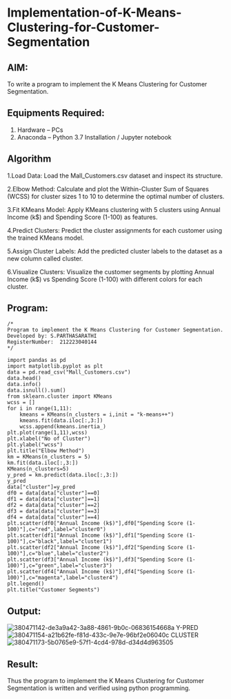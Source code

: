 # Implementation-of-K-Means-Clustering-for-Customer-Segmentation

## AIM:
To write a program to implement the K Means Clustering for Customer Segmentation.

## Equipments Required:
1. Hardware – PCs
2. Anaconda – Python 3.7 Installation / Jupyter notebook

## Algorithm
1.Load Data: Load the Mall_Customers.csv dataset and inspect its structure.

2.Elbow Method: Calculate and plot the Within-Cluster Sum of Squares (WCSS) for cluster sizes 1 to 10 to determine the optimal number of clusters.

3.Fit KMeans Model: Apply KMeans clustering with 5 clusters using Annual Income (k$) and Spending Score (1-100) as features.

4.Predict Clusters: Predict the cluster assignments for each customer using the trained KMeans model.

5.Assign Cluster Labels: Add the predicted cluster labels to the dataset as a new column called cluster.

6.Visualize Clusters: Visualize the customer segments by plotting Annual Income (k$) vs Spending Score (1-100) with different colors for each cluster.
## Program:
```
/*
Program to implement the K Means Clustering for Customer Segmentation.
Developed by: S.PARTHASARATHI
RegisterNumber:  212223040144
*/
```
```
import pandas as pd
import matplotlib.pyplot as plt
data = pd.read_csv("Mall_Customers.csv")
data.head()
data.info()
data.isnull().sum()
from sklearn.cluster import KMeans
wcss = []
for i in range(1,11):
    kmeans = KMeans(n_clusters = i,init = "k-means++")
    kmeans.fit(data.iloc[:,3:])
    wcss.append(kmeans.inertia_)
plt.plot(range(1,11),wcss)
plt.xlabel("No of Cluster")
plt.ylabel("wcss")
plt.title("Elbow Method")
km = KMeans(n_clusters = 5)
km.fit(data.iloc[:,3:])
KMeans(n_clusters=5)
y_pred = km.predict(data.iloc[:,3:])
y_pred
data["cluster"]=y_pred
df0 = data[data["cluster"]==0]
df1 = data[data["cluster"]==1]
df2 = data[data["cluster"]==2]
df3 = data[data["cluster"]==3]
df4 = data[data["cluster"]==4]
plt.scatter(df0["Annual Income (k$)"],df0["Spending Score (1-100)"],c="red",label="cluster0")
plt.scatter(df1["Annual Income (k$)"],df1["Spending Score (1-100)"],c="black",label="cluster1")
plt.scatter(df2["Annual Income (k$)"],df2["Spending Score (1-100)"],c="blue",label="cluster2")
plt.scatter(df3["Annual Income (k$)"],df3["Spending Score (1-100)"],c="green",label="cluster3")
plt.scatter(df4["Annual Income (k$)"],df4["Spending Score (1-100)"],c="magenta",label="cluster4")
plt.legend()
plt.title("Customer Segments")
```

## Output:
![380471142-de3a9a42-3a88-4861-9b0c-06836154668a](https://github.com/user-attachments/assets/f67d4770-769a-455f-92fb-63f0f308edda)
Y-PRED
![380471154-a21b62fe-f81d-433c-9e7e-96bf2e06040c](https://github.com/user-attachments/assets/dfe01431-b823-4d9a-a25a-047fd71a3205)
CLUSTER
![380471173-5b0765e9-57f1-4cd4-978d-d34d4d963505](https://github.com/user-attachments/assets/fea54e2e-703b-45b6-8980-d803ba6ac78d)

## Result:
Thus the program to implement the K Means Clustering for Customer Segmentation is written and verified using python programming.
